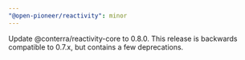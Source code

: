 ```yaml
---
"@open-pioneer/reactivity": minor
---
```


Update @conterra/reactivity-core to 0.8.0. This release is backwards compatible to 0.7.x, but contains a few deprecations.
